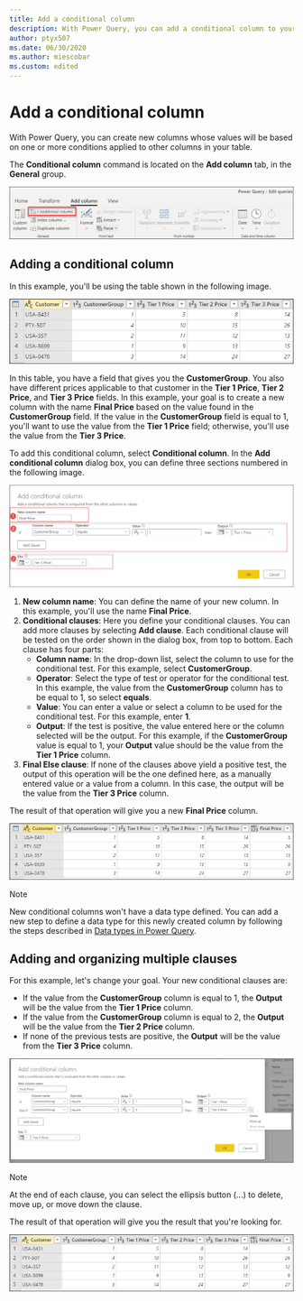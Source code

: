 ```yaml
---
title: Add a conditional column
description: With Power Query, you can add a conditional column to your query by defining IF-THEN-ELSE conditions in your query. When the conditions are fulfilled, the conditional column will automatically display the values that you specified.
author: ptyx507
ms.date: 06/30/2020
ms.author: miescobar
ms.custom: edited
---
```


# Add a conditional column

With Power Query, you can create new columns whose values will be based on one or more conditions applied to other columns in your table.

The **Conditional column** command is located on the **Add column** tab, in the **General** group.

![Conditional column command.](images/me-add-conditional-column-button.png "Conditional column command")

## Adding a conditional column

In this example, you'll be using the table shown in the following image.

![Sample table to use when adding a conditional column.](images/me-add-conditional-column-sample-table-start.png "Sample table to use when adding a conditional column")

In this table, you have a field that gives you the **CustomerGroup**. You also have different prices applicable to that customer in the **Tier 1 Price**, **Tier 2 Price**, and **Tier 3 Price** fields. In this example, your goal is to create a new column with the name **Final Price** based on the value found in the **CustomerGroup** field. If the value in the **CustomerGroup** field is equal to 1, you'll want to use the value from the **Tier 1 Price** field; otherwise, you'll use the value from the **Tier 3 Price**.

To add this conditional column, select **Conditional column**. In the **Add conditional column** dialog box, you can define three sections numbered in the following image.

![Dialog box where you specify the new column name and the conditional clauses you want to use.](images/me-add-conditional-column-one-clause.png "Dialog box where you specify the new column name and the conditional clauses you want to use")

1. **New column name**: You can define the name of your new column. In this example, you'll use the name **Final Price**.
2. **Conditional clauses**: Here you define your conditional clauses. You can add more clauses by selecting **Add clause**. Each conditional clause will be tested on the order shown in the dialog box, from top to bottom. Each clause has four parts:
   - **Column name**: In the drop-down list, select the column to use for the conditional test. For this example, select **CustomerGroup**.  
   - **Operator**: Select the type of test or operator for the conditional test. In this example, the value from the **CustomerGroup** column has to be equal to 1, so select **equals**. 
   - **Value**: You can enter a value or select a column to be used for the conditional test.  For this example, enter **1**.
   - **Output**: If the test is positive, the value entered here or the column selected will be the output. For this example, if the **CustomerGroup** value is equal to 1, your **Output** value should be the value from the **Tier 1 Price** column.
3. **Final Else clause**: If none of the clauses above yield a positive test, the output of this operation will be the one defined here, as a manually entered value or a value from a column. In this case, the output will be the value from the **Tier 3 Price** column.

The result of that operation will give you a new **Final Price** column.

![Table showing the Final Prices column with the Any data type produced by the example conditional clauses.](images/me-add-conditional-column-sample-table-mid.png "Table showing the final prices produced by the example conditional clauses")

>[!NOTE]
> New conditional columns won't have a data type defined. You can add a new step to define a data type for this newly created column by following the steps described in [Data types in Power Query](data-types.md).

## Adding and organizing multiple clauses

For this example, let's change your goal. Your new conditional clauses are:

- If the value from the **CustomerGroup** column is equal to 1, the **Output** will be the value from the **Tier 1 Price** column.
- If the value from the **CustomerGroup** column is equal to 2, the **Output** will be the value from the **Tier 2 Price** column.
- If none of the previous tests are positive, the **Output** will be the value from the **Tier 3 Price** column.

![Add conditional column dialog box with two different conditional clauses defined for the values of the Final Price column.](images/me-add-conditional-column-multiple-clauses.png "Add conditional column dialog box with two different conditional clauses defined for the values of the Final Price column")

>[!NOTE]
>At the end of each clause, you can select the ellipsis button (...) to delete, move up, or move down the clause.

The result of that operation will give you the result that you're looking for.

![Table showing the Final Prices column with the Any data type produced by the multiple conditional clauses.](images/me-add-conditional-column-sample-table-final.png "Table showing the Final Prices column with the Any data type produced by the multiple conditional clauses")
